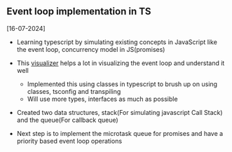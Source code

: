 ## Event loop implementation in TS 
[16-07-2024]


- Learning typescript by simulating existing concepts in JavaScript like the event loop, concurrency model in JS(promises)
- This [visualizer](https://www.jsv9000.app/) helps a lot in visualizing the event loop and understand it well

	- Implemented this using classes in typescript to brush up on using classes, tsconfig and transpiling
	- Will use more types, interfaces as much as possible

- Created two data structures, stack(For simulating javascript Call Stack) and the queue(For callback queue)	
- Next step is to implement the microtask queue for promises and have a priority based event loop operations